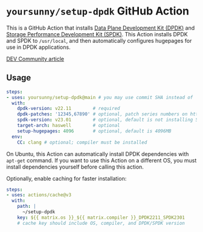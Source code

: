 # `yoursunny/setup-dpdk` GitHub Action

This is a GitHub Action that installs [Data Plane Development Kit (DPDK)](https://www.dpdk.org) and [Storage Performance Development Kit (SPDK)](https://spdk.io).
This Action installs DPDK and SPDK to `/usr/local`, and then automatically configures hugepages for use in DPDK applications.

[DEV Community article](https://dev.to/yoursunny/install-data-plane-development-kit-dpdk-and-build-ndn-dpdk-35o5)

## Usage

```yaml
steps:
- uses: yoursunny/setup-dpdk@main # you may use commit SHA instead of 'main' to ensure stability
  with:
    dpdk-version: v22.11        # required
    dpdk-patches: '12345,67890' # optional, patch series numbers on https://patches.dpdk.org/project/dpdk/list/
    spdk-version: v23.01        # optional, default is not installing SPDK
    target-arch: haswell        # optional
    setup-hugepages: 4096       # optional, default is 4096MB
  env:
    CC: clang # optional; compiler must be installed
```

On Ubuntu, this Action can automatically install DPDK dependencies with `apt-get` command.
If you want to use this Action on a different OS, you must install dependencies yourself before calling this action.

Optionally, enable caching for faster installation:

```yaml
steps:
- uses: actions/cache@v3
  with:
    path: |
      ~/setup-dpdk
    key: ${{ matrix.os }}_${{ matrix.compiler }}_DPDK2211_SPDK2301
    # cache key should include OS, compiler, and DPDK/SPDK version
```
